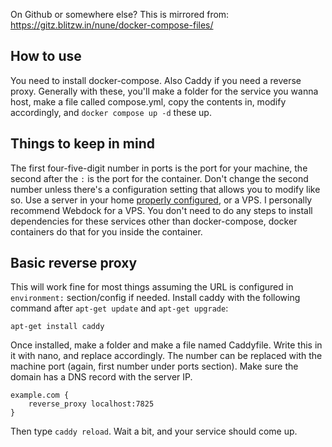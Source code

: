 On Github or somewhere else? This is mirrored from: https://gitz.blitzw.in/nune/docker-compose-files/
## How to use
You need to install docker-compose. Also Caddy if you need a reverse proxy.
Generally with these, you'll make a folder for the service you wanna host, make a file called compose.yml, copy the contents in, modify accordingly, and `docker compose up -d` these up.
## Things to keep in mind
The first four-five-digit number in ports is the port for your machine, the second after the `:` is the port for the container. Don't change the second number unless there's a configuration setting that allows you to modify like so.
Use a server in your home [properly configured](https://caddy.community/t/using-caddy-as-a-reverse-proxy-in-a-home-network/9427), or a VPS. I personally recommend Webdock for a VPS.
You don't need to do any steps to install dependencies for these services other than docker-compose, docker containers do that for you inside the container.
## Basic reverse proxy
This will work fine for most things assuming the URL is configured in `environment:` section/config if needed.
Install caddy with the following command after `apt-get update` and `apt-get upgrade`:
```
apt-get install caddy
```
Once installed, make a folder and make a file named Caddyfile. Write this in it with nano, and replace accordingly. The number can be replaced with the machine port (again, first number under ports section).
Make sure the domain has a DNS record with the server IP.
```
example.com {
    reverse_proxy localhost:7825
}
```
Then type `caddy reload`.
Wait a bit, and your service should come up.